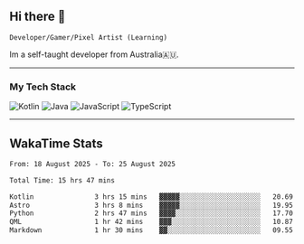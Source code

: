 ## Hi there 👋
`Developer/Gamer/Pixel Artist (Learning)`

Im a self-taught developer from Australia🇦🇺.

---

### My Tech Stack
<img src="https://img.shields.io/badge/kotlin-%230095d5.svg?logo=kotlin&logoColor=white&style=for-the-badge" alt="Kotlin" /> <img src="https://img.shields.io/badge/java-%23ed8b00.svg?logo=openjdk&logoColor=white&style=for-the-badge" alt="Java" /> <img src="https://img.shields.io/badge/javascript-%23323330.svg?logo=javascript&logoColor=%23F7DF1E&style=for-the-badge" alt="JavaScript" /> <img src="https://img.shields.io/badge/typescript-%23007acc.svg?logo=typescript&logoColor=white&style=for-the-badge" alt="TypeScript" />

---
## WakaTime Stats

<!--START_SECTION:waka-->

```txt
From: 18 August 2025 - To: 25 August 2025

Total Time: 15 hrs 47 mins

Kotlin               3 hrs 15 mins   ▓▓▓▓▓░░░░░░░░░░░░░░░░░░░░   20.69 %
Astro                3 hrs 8 mins    ▓▓▓▓▓░░░░░░░░░░░░░░░░░░░░   19.95 %
Python               2 hrs 47 mins   ▓▓▓▓░░░░░░░░░░░░░░░░░░░░░   17.70 %
QML                  1 hr 42 mins    ▓▓▓░░░░░░░░░░░░░░░░░░░░░░   10.87 %
Markdown             1 hr 30 mins    ▓▓░░░░░░░░░░░░░░░░░░░░░░░   09.55 %
```

<!--END_SECTION:waka-->